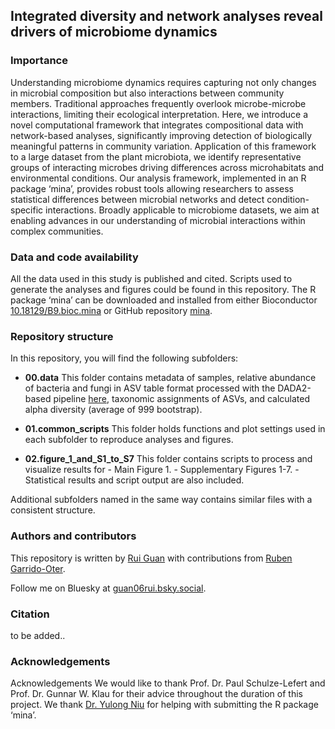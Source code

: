 ## Integrated diversity and network analyses reveal drivers of microbiome dynamics

### Importance
Understanding microbiome dynamics requires capturing not only changes in microbial composition but also interactions between community members. Traditional approaches frequently overlook microbe-microbe interactions, limiting their ecological interpretation. Here, we introduce a novel computational framework that integrates compositional data with network-based analyses, significantly improving detection of biologically meaningful patterns in community variation. Application of this framework to a large dataset from the plant microbiota, we identify representative groups of interacting microbes driving differences across microhabitats and environmental conditions. Our analysis framework, implemented in an R package ‘mina’, provides robust tools allowing researchers to assess statistical differences between microbial networks and detect condition-specific interactions. Broadly applicable to microbiome datasets, we aim at enabling advances in our understanding of microbial interactions within complex communities.

### Data and code availability
All the data used in this study is published and cited. Scripts used to generate the analyses and figures could be found in this repository. The R package ‘mina’ can be downloaded and installed from either Bioconductor [10.18129/B9.bioc.mina](https://www.bioconductor.org/packages/release/bioc/html/mina.html) or GitHub repository [mina](https://github.com/Guan06/mina).

### Repository structure

In this repository, you will find the following subfolders:

- __00.data__
	This folder contains metadata of samples, relative abundance of bacteria and fungi in ASV table format processed with the DADA2-based pipeline [here](https://github.com/Guan06/DADA2_pipeline), taxonomic assignments of ASVs, and calculated alpha diversity (average of 999 bootstrap).

- __01.common_scripts__
	This folder holds functions and plot settings used in each subfolder to reproduce analyses and figures.

- __02.figure_1_and_S1_to_S7__
	This folder contains scripts to process and visualize results for 
        - Main Figure 1.
		- Supplementary Figures 1-7. 
		- Statistical results and script output are also included.

Additional subfolders named in the same way contains similar files with a consistent structure.

### Authors and contributors 

This repository is written by [Rui Guan](https://github.com/Guan06) with contributions from [Ruben Garrido-Oter](https://github.com/garridoo).

Follow me on Bluesky at [guan06rui.bsky.social](https://bsky.app/profile/guan06rui.bsky.social).

### Citation

to be added..

### Acknowledgements

Acknowledgements
We would like to thank Prof. Dr. Paul Schulze-Lefert and Prof. Dr. Gunnar W. Klau for their advice throughout the duration of this project. We thank [Dr. Yulong Niu](https://github.com/YulongNiu) for helping with submitting the R package ‘mina’.
